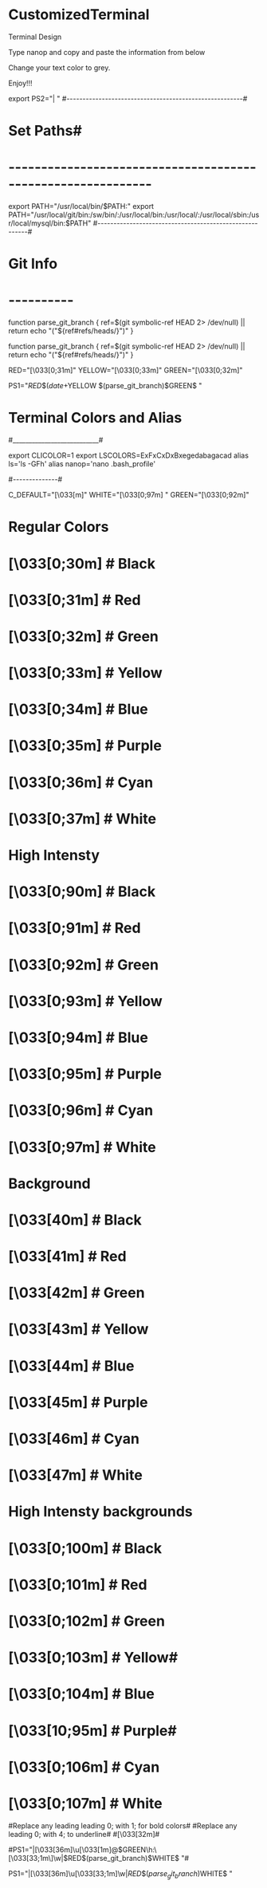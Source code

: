 # CustomizedTerminal

Terminal Design

Type nanop and 
copy and paste the information from below 

Change your text color to grey.

Enjoy!!!

export PS2="| "
#-------------------------------------------------------#

#   Set Paths#
#   ------------------------------------------------------------   #
export PATH="/usr/local/bin/$PATH:"
export PATH="/usr/local/git/bin:/sw/bin/:/usr/local/bin:/usr/local/:/usr/local/sbin:/usr/local/mysql/bin:$PATH"
#--------------------------------------------------------#


#  Git Info  #
# ---------- #
function parse_git_branch {
ref=$(git symbolic-ref HEAD 2> /dev/null) || return
echo "("${ref#refs/heads/}")"
}

function parse_git_branch {
ref=$(git symbolic-ref HEAD 2> /dev/null) || return
echo "("${ref#refs/heads/}")"
}

RED="\[\033[0;31m\]"
YELLOW="\[\033[0;33m\]"
GREEN="\[\033[0;32m\]"

PS1="$RED\$(date +%H:%M) \w$YELLOW \$(parse_git_branch)$GREEN\$ "


# Terminal Colors and Alias #
#___________________________#


export CLICOLOR=1
export LSCOLORS=ExFxCxDxBxegedabagacad
alias ls='ls -GFh'
alias nanop='nano .bash_profile'

#​_--_​--​_--_​--​_--_​--​_--_​#

C_DEFAULT="\[\033[m\]"
WHITE="\[\033[0;97m\] "
GREEN="\[\033[0;92m\]"

# Regular Colors #
# \[\033[0;30m\] # Black  #
# \[\033[0;31m\] # Red    #
# \[\033[0;32m\] # Green  #
# \[\033[0;33m\] # Yellow #
# \[\033[0;34m\] # Blue   #
# \[\033[0;35m\] # Purple #
# \[\033[0;36m\] # Cyan   #
# \[\033[0;37m\] # White  #

# High Intensty #
# \[\033[0;90m\] # Black  #
# \[\033[0;91m\] # Red    #
# \[\033[0;92m\] # Green  #
# \[\033[0;93m\] # Yellow #
# \[\033[0;94m\] # Blue   #
# \[\033[0;95m\] # Purple #
# \[\033[0;96m\] # Cyan   #
# \[\033[0;97m\] # White  #

# Background #
# \[\033[40m\] # Black    #
# \[\033[41m\] # Red      #
# \[\033[42m\] # Green    #
# \[\033[43m\] # Yellow   #
# \[\033[44m\] # Blue     #
# \[\033[45m\] # Purple   #
# \[\033[46m\] # Cyan     #
# \[\033[47m\] # White    #

# High Intensty backgrounds #
# \[\033[0;100m\] # Black #
# \[\033[0;101m\] # Red   #
# \[\033[0;102m\] # Green #

# \[\033[0;103m\] # Yellow#
# \[\033[0;104m\] # Blue  #
# \[\033[10;95m\] # Purple#
# \[\033[0;106m\] # Cyan  #
# \[\033[0;107m\] # White #

#Replace any leading leading 0; with 1; for bold colors#
#Replace any leading 0; with 4; to underline#
#\[\033[32m\]\#

#PS1="|\[\033[36m\]\u\[\033[1m\]@$GREEN\h:\[\033[33;1m\]\w|$RED\$(parse_git_branch)$WHITE\$ "#

PS1="|\[\033[36m\]\u\[\033[33;1m\]\w|$RED\$(parse_git_branch)$WHITE\$ "
